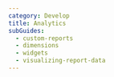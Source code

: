 ```yaml
---
category: Develop
title: Analytics
subGuides:
  - custom-reports
  - dimensions
  - widgets
  - visualizing-report-data
---
```


